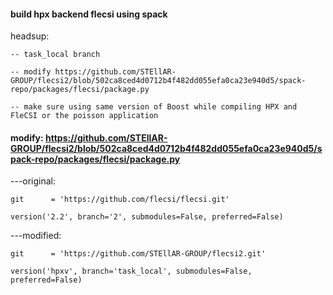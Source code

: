 #### build hpx backend flecsi using spack

headsup:

    -- task_local branch

    -- modify https://github.com/STEllAR-GROUP/flecsi2/blob/502ca8ced4d0712b4f482dd055efa0ca23e940d5/spack-repo/packages/flecsi/package.py
    
    -- make sure using same version of Boost while compiling HPX and FleCSI or the poisson application

#### modify:  https://github.com/STEllAR-GROUP/flecsi2/blob/502ca8ced4d0712b4f482dd055efa0ca23e940d5/spack-repo/packages/flecsi/package.py
     
 ---original: 

    git      = 'https://github.com/flecsi/flecsi.git'

    version('2.2', branch='2', submodules=False, preferred=False)

---modified: 

    git      = 'https://github.com/STEllAR-GROUP/flecsi2.git'

    version('hpxv', branch='task_local', submodules=False, preferred=False)
